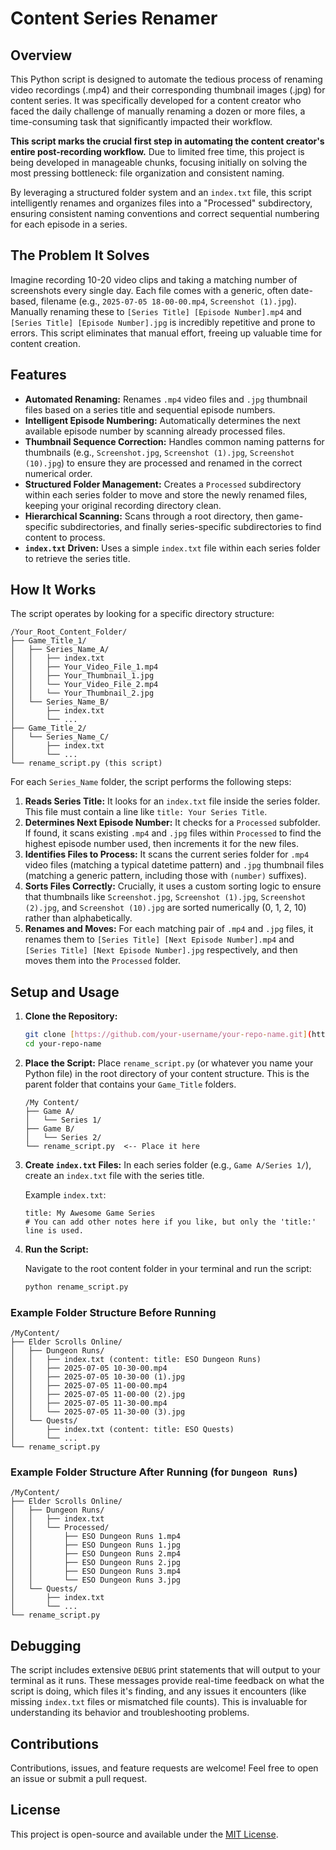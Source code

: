# Content Series Renamer

## Overview

This Python script is designed to automate the tedious process of renaming video recordings (.mp4) and their corresponding thumbnail images (.jpg) for content series. It was specifically developed for a content creator who faced the daily challenge of manually renaming a dozen or more files, a time-consuming task that significantly impacted their workflow.

**This script marks the crucial first step in automating the content creator's entire post-recording workflow.** Due to limited free time, this project is being developed in manageable chunks, focusing initially on solving the most pressing bottleneck: file organization and consistent naming.

By leveraging a structured folder system and an `index.txt` file, this script intelligently renames and organizes files into a "Processed" subdirectory, ensuring consistent naming conventions and correct sequential numbering for each episode in a series.

## The Problem It Solves

Imagine recording 10-20 video clips and taking a matching number of screenshots every single day. Each file comes with a generic, often date-based, filename (e.g., `2025-07-05 18-00-00.mp4`, `Screenshot (1).jpg`). Manually renaming these to `[Series Title] [Episode Number].mp4` and `[Series Title] [Episode Number].jpg` is incredibly repetitive and prone to errors. This script eliminates that manual effort, freeing up valuable time for content creation.

## Features

* **Automated Renaming:** Renames `.mp4` video files and `.jpg` thumbnail files based on a series title and sequential episode numbers.
* **Intelligent Episode Numbering:** Automatically determines the next available episode number by scanning already processed files.
* **Thumbnail Sequence Correction:** Handles common naming patterns for thumbnails (e.g., `Screenshot.jpg`, `Screenshot (1).jpg`, `Screenshot (10).jpg`) to ensure they are processed and renamed in the correct numerical order.
* **Structured Folder Management:** Creates a `Processed` subdirectory within each series folder to move and store the newly renamed files, keeping your original recording directory clean.
* **Hierarchical Scanning:** Scans through a root directory, then game-specific subdirectories, and finally series-specific subdirectories to find content to process.
* **`index.txt` Driven:** Uses a simple `index.txt` file within each series folder to retrieve the series title.

## How It Works

The script operates by looking for a specific directory structure:

```
/Your_Root_Content_Folder/
├── Game_Title_1/
│   ├── Series_Name_A/
│   │   ├── index.txt
│   │   ├── Your_Video_File_1.mp4
│   │   ├── Your_Thumbnail_1.jpg
│   │   └── Your_Video_File_2.mp4
│   │   └── Your_Thumbnail_2.jpg
│   └── Series_Name_B/
│       ├── index.txt
│       └── ...
├── Game_Title_2/
│   └── Series_Name_C/
│       ├── index.txt
│       └── ...
└── rename_script.py (this script)
```

For each `Series_Name` folder, the script performs the following steps:

1.  **Reads Series Title:** It looks for an `index.txt` file inside the series folder. This file must contain a line like `title: Your Series Title`.
2.  **Determines Next Episode Number:** It checks for a `Processed` subfolder. If found, it scans existing `.mp4` and `.jpg` files within `Processed` to find the highest episode number used, then increments it for the new files.
3.  **Identifies Files to Process:** It scans the current series folder for `.mp4` video files (matching a typical datetime pattern) and `.jpg` thumbnail files (matching a generic pattern, including those with `(number)` suffixes).
4.  **Sorts Files Correctly:** Crucially, it uses a custom sorting logic to ensure that thumbnails like `Screenshot.jpg`, `Screenshot (1).jpg`, `Screenshot (2).jpg`, and `Screenshot (10).jpg` are sorted numerically (0, 1, 2, 10) rather than alphabetically.
5.  **Renames and Moves:** For each matching pair of `.mp4` and `.jpg` files, it renames them to `[Series Title] [Next Episode Number].mp4` and `[Series Title] [Next Episode Number].jpg` respectively, and then moves them into the `Processed` folder.

## Setup and Usage

1.  **Clone the Repository:**

    ```bash
    git clone [https://github.com/your-username/your-repo-name.git](https://github.com/your-username/your-repo-name.git)
    cd your-repo-name
    ```

2.  **Place the Script:** Place `rename_script.py` (or whatever you name your Python file) in the root directory of your content structure. This is the parent folder that contains your `Game_Title` folders.

    ```
    /My Content/
    ├── Game A/
    │   └── Series 1/
    ├── Game B/
    │   └── Series 2/
    └── rename_script.py  <-- Place it here
    ```

3.  **Create `index.txt` Files:** In each series folder (e.g., `Game A/Series 1/`), create an `index.txt` file with the series title.

    Example `index.txt`:

    ```
    title: My Awesome Game Series
    # You can add other notes here if you like, but only the 'title:' line is used.
    ```

4.  **Run the Script:**

    Navigate to the root content folder in your terminal and run the script:

    ```bash
    python rename_script.py
    ```


### Example Folder Structure Before Running

```
/MyContent/
├── Elder Scrolls Online/
│   ├── Dungeon Runs/
│   │   ├── index.txt (content: title: ESO Dungeon Runs)
│   │   ├── 2025-07-05 10-30-00.mp4
│   │   ├── 2025-07-05 10-30-00 (1).jpg
│   │   ├── 2025-07-05 11-00-00.mp4
│   │   ├── 2025-07-05 11-00-00 (2).jpg
│   │   ├── 2025-07-05 11-30-00.mp4
│   │   └── 2025-07-05 11-30-00 (3).jpg
│   └── Quests/
│       ├── index.txt (content: title: ESO Quests)
│       └── ...
└── rename_script.py
```


### Example Folder Structure After Running (for `Dungeon Runs`)

```
/MyContent/
├── Elder Scrolls Online/
│   ├── Dungeon Runs/
│   │   ├── index.txt
│   │   └── Processed/
│   │       ├── ESO Dungeon Runs 1.mp4
│   │       ├── ESO Dungeon Runs 1.jpg
│   │       ├── ESO Dungeon Runs 2.mp4
│   │       ├── ESO Dungeon Runs 2.jpg
│   │       ├── ESO Dungeon Runs 3.mp4
│   │       └── ESO Dungeon Runs 3.jpg
│   └── Quests/
│       ├── index.txt
│       └── ...
└── rename_script.py
```

## Debugging

The script includes extensive `DEBUG` print statements that will output to your terminal as it runs. These messages provide real-time feedback on what the script is doing, which files it's finding, and any issues it encounters (like missing `index.txt` files or mismatched file counts). This is invaluable for understanding its behavior and troubleshooting problems.

## Contributions

Contributions, issues, and feature requests are welcome! Feel free to open an issue or submit a pull request.

## License

This project is open-source and available under the [MIT License](LICENSE).